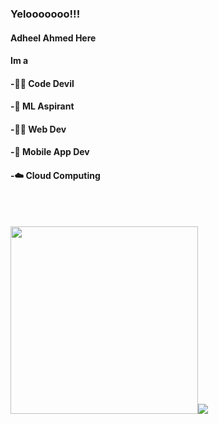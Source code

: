 ### Yelooooooo!!!
#### Adheel Ahmed Here 
#### Im a



#### -🐱‍👤 Code Devil

#### -🤖 ML Aspirant

#### -👨‍💻 Web Dev
  
#### -📱 Mobile App Dev

#### -☁️ Cloud Computing
  

<br><br>

<img src="https://media.tenor.com/images/217f0468962e1c1703c8719aca1b6b0b/tenor.gif" height="300px"/><img src="https://github-readme-stats.vercel.app/api?username=AdheelAhmed-D3CD&&show_icons=true&title_color=70ffea&icon_color=66fffc&text_color=daf7dc&bg_color=151515">


